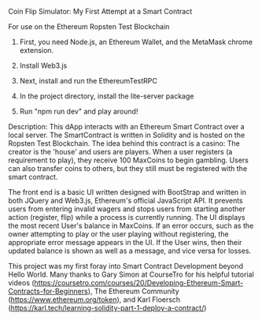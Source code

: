 Coin Flip Simulator: My First Attempt at a Smart Contract

For use on the Ethereum Ropsten Test Blockchain

1. First, you need Node.js, an Ethereum Wallet, and the MetaMask chrome extension.

2. Install Web3.js

3. Next, install and run the EthereumTestRPC

4. In the project directory, install the lite-server package

5. Run "npm run dev" and play around!

Description:
This dApp interacts with an Ethereum Smart Contract over a local server. The
SmartContract is written in Solidity and is hosted on the Ropsten Test Blockchain.
The idea behind this contract is a casino: The creator is the 'house' and users
are players. When a user registers (a requirement to play), they receive 100
MaxCoins to begin gambling. Users can also transfer coins to others, but
they still must be registered with the smart contract.

The front end is a basic UI written designed with BootStrap and written in both
JQuery and Web3.js, Ethereum's official JavaScript API. It prevents users from
entering invalid wagers and stops users from starting another action (register,
flip) while a process is currently running. The UI displays the most recent
User's balance in MaxCoins. If an error occurs, such as the owner attempting to
play or the user playing without registering, the appropriate error message
appears in the UI. If the User wins, then their updated balance is shown as well
as a message, and vice versa for losses.

This project was my first foray into Smart Contract Development beyond Hello World.
Many thanks to
Gary Simon at CourseTro for his helpful tutorial videos (https://coursetro.com/courses/20/Developing-Ethereum-Smart-Contracts-for-Beginners),
The Ethereum Community (https://www.ethereum.org/token),
and Karl Floersch (https://karl.tech/learning-solidity-part-1-deploy-a-contract/)
